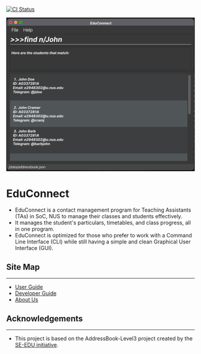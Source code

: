 [![CI Status](https://github.com/se-edu/addressbook-level3/workflows/Java%20CI/badge.svg)](https://github.com/se-edu/addressbook-level3/actions)

![Ui](docs/images/Ui.png)

# EduConnect

* EduConnect is a contact management program for Teaching Assistants (TAs) in SoC, NUS to manage their classes and 
  students effectively. 
* It manages the student's particulars, timetables, and class progress, all in one program.
* EduConnect is optimized for those who prefer to work with a Command Line Interface (CLI) while still having a simple 
  and clean Graphical User Interface (GUI).

## Site Map

---

* [User Guide](docs/UserGuide.md)
* [Developer Guide](docs/DeveloperGuide.md)
* [About Us](docs/AboutUs.md)


## Acknowledgements

---

* This project is based on the AddressBook-Level3 project created by the [SE-EDU initiative](https://se-education.org).
